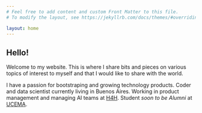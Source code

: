 ```yaml
---
# Feel free to add content and custom Front Matter to this file.
# To modify the layout, see https://jekyllrb.com/docs/themes/#overriding-theme-defaults

layout: home
---
```


<h2>Hello!</h2>
<p>
Welcome to my website.
This is where I share bits and pieces on various topics of interest to myself and that I would like to share with the world.
</p>
<p>
I have a passion for bootstraping and growing technology products. Coder and data scientist currently living in Buenos Aires. Working in product management and managing AI teams at <a href="https://humans4help.com/en/home/">H4H</a>.
Student <i>soon to be Alumni</i> at <a href="https://ucema.edu.ar/">UCEMA</a>. 
</p>
